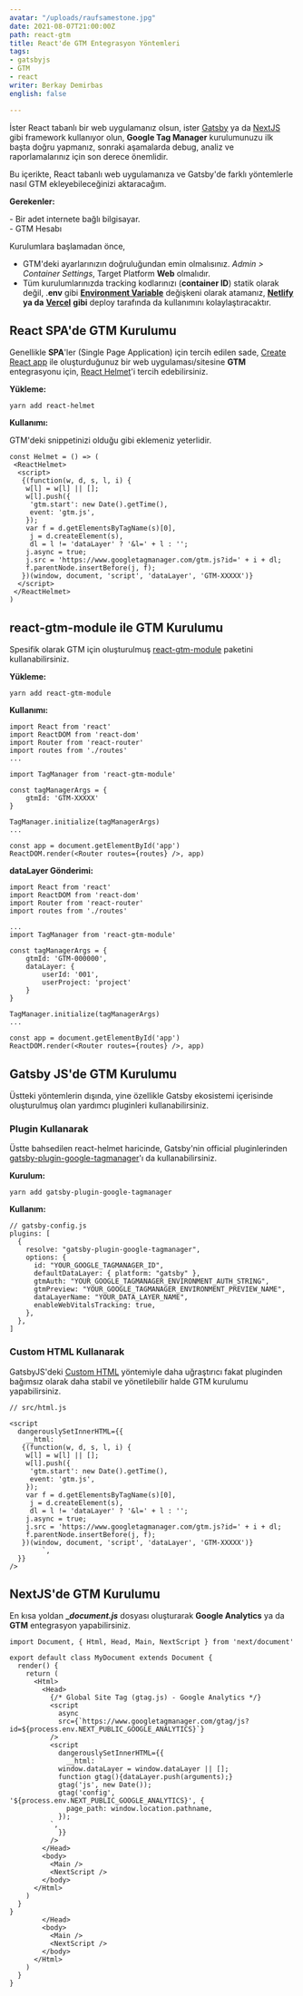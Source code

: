 ```yaml
---
avatar: "/uploads/raufsamestone.jpg"
date: 2021-08-07T21:00:00Z
path: react-gtm
title: React'de GTM Entegrasyon Yöntemleri
tags:
- gatsbyjs
- GTM
- react
writer: Berkay Demirbas
english: false

---
```

İster React tabanlı bir web uygulamanız olsun, ister [Gatsby](https://www.gatsbyjs.com/) ya da [NextJS](https://nextjs.org/) gibi framework kullanıyor olun, **Google Tag Manager** kurulumunuzu ilk başta doğru yapmanız, sonraki aşamalarda debug, analiz ve raporlamalarınız için son derece önemlidir.

Bu içerikte, React tabanlı web uygulamanıza ve Gatsby'de farklı yöntemlerle nasıl GTM ekleyebileceğinizi aktaracağım.

**Gerekenler:**

\- Bir adet internete bağlı bilgisayar.  
\- GTM Hesabı

Kurulumlara başlamadan önce,

* GTM'deki ayarlarınızın doğruluğundan emin olmalısınız. _Admin > Container Settings_, Target Platform **Web** olmalıdır.
* Tüm kurulumlarınızda tracking kodlarınızı (**container ID**) statik olarak değil, .**env** gibi [**Environment Variable**](https://en.wikipedia.org/wiki/Environment_variable) değişkeni olarak atamanız, [**Netlify**](https://docs.netlify.com/configure-builds/environment-variables/) **ya da** [**Vercel**](https://vercel.com/docs/environment-variables) **gibi** deploy tarafında da kullanımını kolaylaştıracaktır.

## React SPA'de GTM Kurulumu

Genellikle **SPA**'ler (Single Page Application) için tercih edilen sade, [Create React app](https://create-react-app.dev/ "Create React App") ile oluşturduğunuz bir web uygulaması/sitesine **GTM** entegrasyonu için, [React Helmet](https://www.npmjs.com/package/react-helmet "React Helmet")'i tercih edebilirsiniz.

**Yükleme:**

    yarn add react-helmet

**Kullanımı:**

GTM'deki snippetinizi olduğu gibi eklemeniz yeterlidir.

    const Helmet = () => (
     <ReactHelmet>
      <script>
       {(function(w, d, s, l, i) {
        w[l] = w[l] || [];
        w[l].push({
         'gtm.start': new Date().getTime(),
         event: 'gtm.js',
        });
        var f = d.getElementsByTagName(s)[0],
         j = d.createElement(s),
         dl = l != 'dataLayer' ? '&l=' + l : '';
        j.async = true;
        j.src = 'https://www.googletagmanager.com/gtm.js?id=' + i + dl;
        f.parentNode.insertBefore(j, f);
       })(window, document, 'script', 'dataLayer', 'GTM-XXXXX')}
      </script>
     </ReactHelmet>
    )

## react-gtm-module ile GTM Kurulumu

Spesifik olarak GTM için oluşturulmuş [react-gtm-module](https://yarnpkg.com/package/react-gtm-module) paketini kullanabilirsiniz.

**Yükleme:**

    yarn add react-gtm-module

**Kullanımı:**

    import React from 'react'
    import ReactDOM from 'react-dom'
    import Router from 'react-router'
    import routes from './routes'
    ...
    
    import TagManager from 'react-gtm-module'
    
    const tagManagerArgs = {
        gtmId: 'GTM-XXXXX'
    }
    
    TagManager.initialize(tagManagerArgs)
    ...
    
    const app = document.getElementById('app')
    ReactDOM.render(<Router routes={routes} />, app)

**dataLayer Gönderimi:**

    import React from 'react'
    import ReactDOM from 'react-dom'
    import Router from 'react-router'
    import routes from './routes'
    
    ...
    import TagManager from 'react-gtm-module'
    
    const tagManagerArgs = {
        gtmId: 'GTM-000000',
        dataLayer: {
            userId: '001',
            userProject: 'project'
        }
    }
    
    TagManager.initialize(tagManagerArgs)
    ...
    
    const app = document.getElementById('app')
    ReactDOM.render(<Router routes={routes} />, app)

## Gatsby JS'de GTM Kurulumu

Üstteki yöntemlerin dışında, yine özellikle Gatsby ekosistemi içerisinde oluşturulmuş olan yardımcı pluginleri kullanabilirsiniz.

### Plugin Kullanarak

Üstte bahsedilen react-helmet haricinde, Gatsby'nin official pluginlerinden [gatsby-plugin-google-tagmanager](https://www.gatsbyjs.com/plugins/gatsby-plugin-google-tagmanager/)'ı da kullanabilirsiniz.

**Kurulum:**

    yarn add gatsby-plugin-google-tagmanager

**Kullanım:**

    // gatsby-config.js
    plugins: [
      {
        resolve: "gatsby-plugin-google-tagmanager",
        options: {
          id: "YOUR_GOOGLE_TAGMANAGER_ID",
          defaultDataLayer: { platform: "gatsby" },
          gtmAuth: "YOUR_GOOGLE_TAGMANAGER_ENVIRONMENT_AUTH_STRING",
          gtmPreview: "YOUR_GOOGLE_TAGMANAGER_ENVIRONMENT_PREVIEW_NAME",
          dataLayerName: "YOUR_DATA_LAYER_NAME",
          enableWebVitalsTracking: true,
        },
      },
    ]

### Custom HTML Kullanarak

GatsbyJS'deki [Custom HTML](https://www.gatsbyjs.com/docs/custom-html/#adding-custom-javascript) yöntemiyle daha uğraştırıcı fakat pluginden bağımsız olarak daha stabil ve yönetilebilir halde GTM kurulumu yapabilirsiniz.

    // src/html.js
    
    <script
      dangerouslySetInnerHTML={{
        __html: `
       {(function(w, d, s, l, i) {
        w[l] = w[l] || [];
        w[l].push({
         'gtm.start': new Date().getTime(),
         event: 'gtm.js',
        });
        var f = d.getElementsByTagName(s)[0],
         j = d.createElement(s),
         dl = l != 'dataLayer' ? '&l=' + l : '';
        j.async = true;
        j.src = 'https://www.googletagmanager.com/gtm.js?id=' + i + dl;
        f.parentNode.insertBefore(j, f);
       })(window, document, 'script', 'dataLayer', 'GTM-XXXXX')}
            `,
      }}
    />

## NextJS'de GTM Kurulumu 

En kısa yoldan **__document.js_** dosyası oluşturarak **Google Analytics** ya da **GTM** entegrasyon yapabilirsiniz. 

    import Document, { Html, Head, Main, NextScript } from 'next/document'
    
    export default class MyDocument extends Document {
      render() {
        return (
          <Html>
            <Head>
              {/* Global Site Tag (gtag.js) - Google Analytics */}
              <script
                async
                src={`https://www.googletagmanager.com/gtag/js?id=${process.env.NEXT_PUBLIC_GOOGLE_ANALYTICS}`}
              />
              <script
                dangerouslySetInnerHTML={{
                  __html: `
                window.dataLayer = window.dataLayer || [];
                function gtag(){dataLayer.push(arguments);}
                gtag('js', new Date());
                gtag('config', '${process.env.NEXT_PUBLIC_GOOGLE_ANALYTICS}', {
                  page_path: window.location.pathname,
                });
              `,
                }}
              />
            </Head>
            <body>
              <Main />
              <NextScript />
            </body>
          </Html>
        )
      }
    }
            </Head>
            <body>
              <Main />
              <NextScript />
            </body>
          </Html>
        )
      }
    }